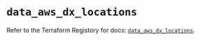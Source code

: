 # `data_aws_dx_locations`

Refer to the Terraform Registory for docs: [`data_aws_dx_locations`](https://registry.terraform.io/providers/hashicorp/aws/4.66.0/docs/data-sources/dx_locations).
